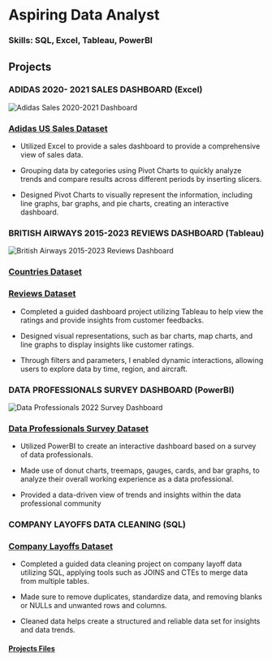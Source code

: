 # Aspiring Data Analyst

### Skills: SQL, Excel, Tableau, PowerBI

## Projects

### ADIDAS 2020- 2021 SALES DASHBOARD (Excel)
![Adidas Sales 2020-2021 Dashboard](https://github.com/user-attachments/assets/ca344b6f-ec10-49e5-a462-c6b430c4993b)

### [Adidas US Sales Dataset](https://www.kaggle.com/datasets/sakhawatalilarik/adidas-us-sales-data)
- Utilized Excel to provide a sales dashboard to provide a comprehensive view of sales data.

- Grouping data by categories using Pivot Charts to quickly analyze trends and compare results across different periods by inserting slicers.

- Designed Pivot Charts to visually represent the information, including line graphs, bar graphs, and pie charts, creating an interactive dashboard.


### BRITISH AIRWAYS 2015-2023 REVIEWS DASHBOARD (Tableau)
![British Airways 2015-2023 Reviews Dashboard](https://github.com/user-attachments/assets/03ae1c56-c280-4d27-b303-4ce89f1d414f)
### [Countries Dataset](https://github.com/mochen862/tableau-end-to-end-portfolio-project/blob/main/Countries.csv) 
### [Reviews Dataset](https://github.com/mochen862/tableau-end-to-end-portfolio-project/blob/main/ba_reviews.csv)
- Completed a guided dashboard project utilizing Tableau to help view the ratings and provide insights from customer feedbacks.

- Designed visual representations, such as bar charts, map charts, and line graphs to display insights like customer ratings.

- Through filters and parameters, I enabled dynamic interactions, allowing users to explore data by time, region, and aircraft.


### DATA PROFESSIONALS SURVEY DASHBOARD (PowerBI)
![Data Professionals 2022 Survey Dashboard](https://github.com/user-attachments/assets/90f096c5-ae56-4cc0-b2b2-cd43a0df9020)
### [Data Professionals Survey Dataset](https://github.com/AlexTheAnalyst/Power-BI/blob/main/Power%20BI%20-%20Final%20Project.xlsx)
- Utilized PowerBI to create an interactive dashboard based on a survey of data professionals.

- Made use of donut charts, treemaps, gauges, cards, and bar graphs, to analyze their overall working experience as a data professional.

- Provided a data-driven view of trends and insights within the data professional community


### COMPANY LAYOFFS DATA CLEANING (SQL)
### [Company Layoffs Dataset](https://github.com/AlexTheAnalyst/MySQL-YouTube-Series/blob/main/layoffs.csv)
- Completed a guided data cleaning project on company layoff data utilizing SQL, applying tools such as JOINS and CTEs to merge data from multiple tables.

- Made sure to remove duplicates, standardize data, and removing blanks or NULLs and unwanted rows and columns.

- Cleaned data helps create a structured and reliable data set for insights and data trends.


#### [Projects Files](https://github.com/justreyesalmario/Projects)


